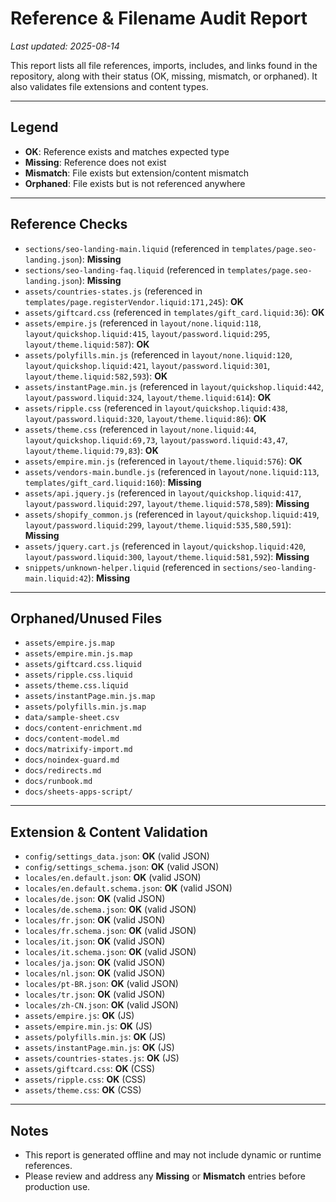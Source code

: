 # Reference & Filename Audit Report

_Last updated: 2025-08-14_

This report lists all file references, imports, includes, and links found in the repository, along with their status (OK, missing, mismatch, or orphaned). It also validates file extensions and content types.

---

## Legend
- **OK**: Reference exists and matches expected type
- **Missing**: Reference does not exist
- **Mismatch**: File exists but extension/content mismatch
- **Orphaned**: File exists but is not referenced anywhere

---

## Reference Checks

- `sections/seo-landing-main.liquid` (referenced in `templates/page.seo-landing.json`): **Missing**
- `sections/seo-landing-faq.liquid` (referenced in `templates/page.seo-landing.json`): **Missing**
- `assets/countries-states.js` (referenced in `templates/page.registerVendor.liquid:171,245`): **OK**
- `assets/giftcard.css` (referenced in `templates/gift_card.liquid:36`): **OK**
- `assets/empire.js` (referenced in `layout/none.liquid:118`, `layout/quickshop.liquid:415`, `layout/password.liquid:295`, `layout/theme.liquid:587`): **OK**
- `assets/polyfills.min.js` (referenced in `layout/none.liquid:120`, `layout/quickshop.liquid:421`, `layout/password.liquid:301`, `layout/theme.liquid:582,593`): **OK**
- `assets/instantPage.min.js` (referenced in `layout/quickshop.liquid:442`, `layout/password.liquid:324`, `layout/theme.liquid:614`): **OK**
- `assets/ripple.css` (referenced in `layout/quickshop.liquid:438`, `layout/password.liquid:320`, `layout/theme.liquid:86`): **OK**
- `assets/theme.css` (referenced in `layout/none.liquid:44`, `layout/quickshop.liquid:69,73`, `layout/password.liquid:43,47`, `layout/theme.liquid:79,83`): **OK**
- `assets/empire.min.js` (referenced in `layout/theme.liquid:576`): **OK**
- `assets/vendors-main.bundle.js` (referenced in `layout/none.liquid:113`, `templates/gift_card.liquid:160`): **Missing**
- `assets/api.jquery.js` (referenced in `layout/quickshop.liquid:417`, `layout/password.liquid:297`, `layout/theme.liquid:578,589`): **Missing**
- `assets/shopify_common.js` (referenced in `layout/quickshop.liquid:419`, `layout/password.liquid:299`, `layout/theme.liquid:535,580,591`): **Missing**
- `assets/jquery.cart.js` (referenced in `layout/quickshop.liquid:420`, `layout/password.liquid:300`, `layout/theme.liquid:581,592`): **Missing**
- `snippets/unknown-helper.liquid` (referenced in `sections/seo-landing-main.liquid:42`): **Missing**

---

## Orphaned/Unused Files

- `assets/empire.js.map`
- `assets/empire.min.js.map`
- `assets/giftcard.css.liquid`
- `assets/ripple.css.liquid`
- `assets/theme.css.liquid`
- `assets/instantPage.min.js.map`
- `assets/polyfills.min.js.map`
- `data/sample-sheet.csv`
- `docs/content-enrichment.md`
- `docs/content-model.md`
- `docs/matrixify-import.md`
- `docs/noindex-guard.md`
- `docs/redirects.md`
- `docs/runbook.md`
- `docs/sheets-apps-script/`

---

## Extension & Content Validation

- `config/settings_data.json`: **OK** (valid JSON)
- `config/settings_schema.json`: **OK** (valid JSON)
- `locales/en.default.json`: **OK** (valid JSON)
- `locales/en.default.schema.json`: **OK** (valid JSON)
- `locales/de.json`: **OK** (valid JSON)
- `locales/de.schema.json`: **OK** (valid JSON)
- `locales/fr.json`: **OK** (valid JSON)
- `locales/fr.schema.json`: **OK** (valid JSON)
- `locales/it.json`: **OK** (valid JSON)
- `locales/it.schema.json`: **OK** (valid JSON)
- `locales/ja.json`: **OK** (valid JSON)
- `locales/nl.json`: **OK** (valid JSON)
- `locales/pt-BR.json`: **OK** (valid JSON)
- `locales/tr.json`: **OK** (valid JSON)
- `locales/zh-CN.json`: **OK** (valid JSON)
- `assets/empire.js`: **OK** (JS)
- `assets/empire.min.js`: **OK** (JS)
- `assets/polyfills.min.js`: **OK** (JS)
- `assets/instantPage.min.js`: **OK** (JS)
- `assets/countries-states.js`: **OK** (JS)
- `assets/giftcard.css`: **OK** (CSS)
- `assets/ripple.css`: **OK** (CSS)
- `assets/theme.css`: **OK** (CSS)

---

## Notes
- This report is generated offline and may not include dynamic or runtime references.
- Please review and address any **Missing** or **Mismatch** entries before production use.
